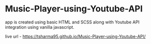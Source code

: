# Music-Player-using-Youtube-API

app is created using basic HTML and SCSS along with Youtube API integration using vanilla javascript.

live url -  https://tsharma95.github.io/Music-Player-using-Youtube-API/
